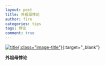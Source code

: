 ```yaml
---
layout: post
title: 外祖母悖论
author: fire
categories: tips 
tags: 悖论
comment: true
---
```


[![title](https://image.sideproject.cn/titlex/titlex_012.jpg){:class="image-title"}](https://image.sideproject.cn/titlex/titlex_012.jpg){:target="_blank"}

**外祖母悖论**
